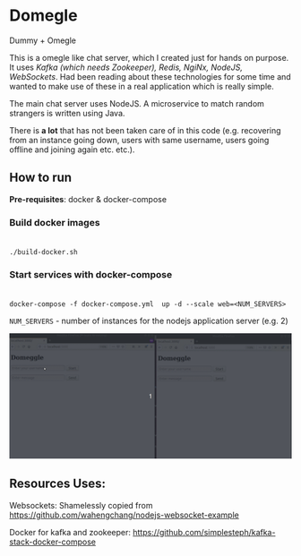 # Domegle
Dummy + Omegle

This is a omegle like chat server, which I created just for hands on purpose. It uses *Kafka (which needs Zookeeper), Redis, NgiNx, NodeJS, WebSockets*. Had been reading about these technologies for some time and wanted to make use of these in a real application which is really simple.

The main chat server uses NodeJS. A microservice to match random strangers is written using Java.

There is **a lot** that has not been taken care of in this code (e.g. recovering from an instance going down, users with same username, users going offline and joining again etc. etc.).

## How to run

**Pre-requisites**: docker & docker-compose

### Build docker images
<code>
./build-docker.sh
</code>

### Start services with docker-compose
<code>
docker-compose -f docker-compose.yml  up -d --scale web=&lt;NUM_SERVERS&gt;
</code>

`NUM_SERVERS` - number of instances for the nodejs application server (e.g. 2)

![Demo](demo.gif)

## Resources Uses:

Websockets: Shamelessly copied from https://github.com/wahengchang/nodejs-websocket-example

Docker for kafka and zookeeper: https://github.com/simplesteph/kafka-stack-docker-compose

